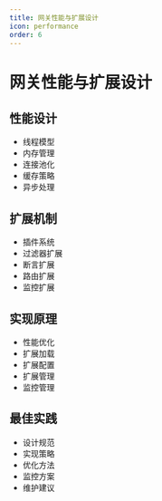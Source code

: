 ```yaml
---
title: 网关性能与扩展设计
icon: performance
order: 6
---
```


# 网关性能与扩展设计

## 性能设计
- 线程模型
- 内存管理
- 连接池化
- 缓存策略
- 异步处理

## 扩展机制
- 插件系统
- 过滤器扩展
- 断言扩展
- 路由扩展
- 监控扩展

## 实现原理
- 性能优化
- 扩展加载
- 扩展配置
- 扩展管理
- 监控管理

## 最佳实践
- 设计规范
- 实现策略
- 优化方法
- 监控方案
- 维护建议
